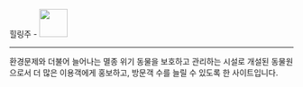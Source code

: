 <p style="font:35px;">힐링주 - <img style="width:50px; height:50px;" src="https://github.com/user-attachments/assets/13580612-435b-47c5-8b11-b18fa0ec6d9f"></p>
<hr/>


환경문제와 더불어 늘어나는 멸종 위기 동물을 보호하고 관리하는 시설로 개설된 동물원으로서 더 많은 이용객에게 홍보하고, 방문객 수를 늘릴 수 있도록 한 사이트입니다.
